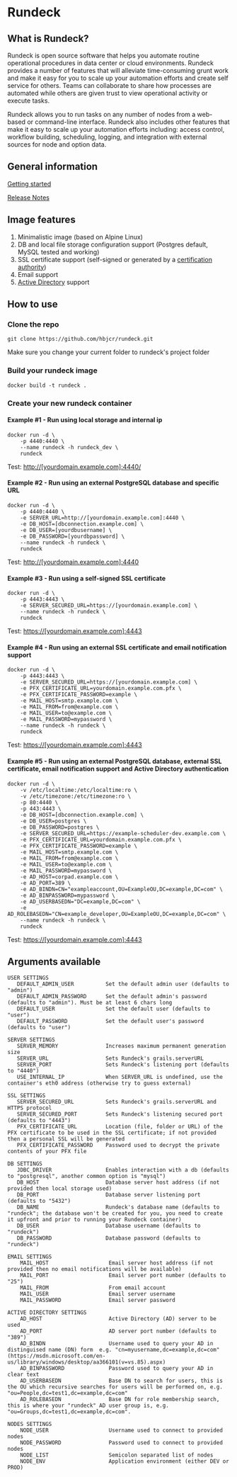Rundeck
=======

## What is Rundeck?

Rundeck is open source software that helps you automate routine operational procedures in data center or cloud environments. Rundeck provides a number of features that will alleviate time-consuming grunt work and make it easy for you to scale up your automation efforts and create self service for others. Teams can collaborate to share how processes are automated while others are given trust to view operational activity or execute tasks.

Rundeck allows you to run tasks on any number of nodes from a web-based or command-line interface. Rundeck also includes other features that make it easy to scale up your automation efforts including: access control, workflow building, scheduling, logging, and integration with external sources for node and option data.

## General information

[Getting started](http://rundeck.org/tour.html)

[Release Notes](https://github.com/rundeck/rundeck/blob/master/RELEASE.md)

## Image features

1. Minimalistic image (based on Alpine Linux)
2. DB and local file storage configuration support (Postgres default, MySQL tested and working)
3. SSL certificate support (self-signed or generated by a [certification authority](https://letsencrypt.org/))
4. Email support
5. [Active Directory](https://runops.wordpress.com/2015/11/20/configure-rundeck-to-use-active-directory-authentication/) support

## How to use

### Clone the repo

```git clone https://github.com/hbjcr/rundeck.git```

Make sure you change your current folder to rundeck's project folder

### Build your rundeck image

```docker build -t rundeck .```

### Create your new rundeck container

#### Example #1 - Run using local storage and internal ip

```
docker run -d \
	-p 4440:4440 \
	--name rundeck -h rundeck_dev \
	rundeck
```

Test: [http://[yourdomain.example.com]:4440/](http://[yourdomain.example.com]:4440/)

#### Example #2 - Run using an external PostgreSQL database and specific URL

```
docker run -d \
	-p 4440:4440 \
	-e SERVER_URL=http://[yourdomain.example.com]:4440 \
	-e DB_HOST=[dbconnection.example.com] \
	-e DB_USER=[yourdbusername] \
	-e DB_PASSWORD=[yourdbpassword] \
	--name rundeck -h rundeck \
	rundeck
```

Test: [http://[yourdomain.example.com]:4440](http://[yourdomain.example.com]:4440)

#### Example #3 - Run using a self-signed SSL certificate

```
docker run -d \
	-p 4443:4443 \
	-e SERVER_SECURED_URL=https://[yourdomain.example.com] \
	--name rundeck -h rundeck \
	rundeck
```

Test: [https://[yourdomain.example.com]:4443](https://[yourdomain.example.com]:4443)

#### Example #4 - Run using an external SSL certificate and email notification support

```
docker run -d \
	-p 4443:4443 \
	-e SERVER_SECURED_URL=https://[yourdomain.example.com] \
	-e PFX_CERTIFICATE_URL=yourdomain.example.com.pfx \
	-e PFX_CERTIFICATE_PASSWORD=example \
	-e MAIL_HOST=smtp.example.com \
	-e MAIL_FROM=from@example.com \
	-e MAIL_USER=to@example.com \
	-e MAIL_PASSWORD=mypassword \
	--name rundeck -h rundeck \
	rundeck
```

Test: [https://[yourdomain.example.com]:4443](https://[yourdomain.example.com]:4443)

#### Example #5 - Run using an external PostgreSQL database, external SSL certificate, email notification support and Active Directory authentication

```
docker run -d \
	-v /etc/localtime:/etc/localtime:ro \
	-v /etc/timezone:/etc/timezone:ro \
	-p 80:4440 \
	-p 443:4443 \
	-e DB_HOST=[dbconnection.example.com] \
	-e DB_USER=postgres \
	-e DB_PASSWORD=postgres \
	-e SERVER_SECURED_URL=https://example-scheduler-dev.example.com \
	-e PFX_CERTIFICATE_URL=yourdomain.example.com.pfx \
	-e PFX_CERTIFICATE_PASSWORD=example \
	-e MAIL_HOST=smtp.example.com \
	-e MAIL_FROM=from@example.com \
	-e MAIL_USER=to@example.com \
	-e MAIL_PASSWORD=mypassword \
	-e AD_HOST=corpad.example.com \
	-e AD_PORT=389 \
	-e AD_BINDN=CN="exampleaccount,OU=ExampleOU,DC=example,DC=com" \
	-e AD_BINPASSWORD=mypassword \
	-e AD_USERBASEDN="DC=example,DC=com" \
	-e AD_ROLEBASEDN="CN=example_developer,OU=ExampleOU,DC=example,DC=com" \
	--name rundeck -h rundeck \
	rundeck
```

Test: [https://[yourdomain.example.com]:4443](https://[yourdomain.example.com]:4443)

## Arguments available
```
USER SETTINGS
   DEFAULT_ADMIN_USER          Set the default admin user (defaults to "admin")
   DEFAULT_ADMIN_PASSWORD      Set the default admin's password (defaults to "admin"). Must be at least 6 chars long
   DEFAULT_USER                Set the default user (defaults to "user")
   DEFAULT_PASSWORD            Set the default user's password (defaults to "user")

SERVER SETTINGS
   SERVER_MEMORY               Increases maximum permanent generation size
   SERVER_URL                  Sets Rundeck's grails.serverURL
   SERVER_PORT                 Sets Rundeck's listening port (defaults to "4440")
   USE_INTERNAL_IP             When SERVER_URL is undefined, use the container's eth0 address (otherwise try to guess external)

SSL SETTINGS
   SERVER_SECURED_URL          Sets Rundeck's grails.serverURL and HTTPS protocol
   SERVER_SECURED_PORT         Sets Rundeck's listening secured port (defaults to "4443")
   PFX_CERTIFICATE_URL         Location (file, folder or URL) of the PFX certificate to be used in the SSL certificate; if not provided then a personal SSL will be generated
   PFX_CERTIFICATE_PASSWORD    Password used to decrypt the private contents of your PFX file

DB SETTINGS
   JDBC_DRIVER                 Enables interaction with a db (defaults to "postgresql", another common option is "mysql")
   DB_HOST                     Database server host address (if not provided then local storage used)
   DB_PORT                     Database server listening port (defaults to "5432")
   DB_NAME                     Rundeck's database name (defaults to "rundeck"; the database won't be created for you, you need to create it upfront and prior to running your Rundeck container)
   DB_USER                     Database username (defaults to "rundeck")
   DB_PASSWORD                 Database password (defaults to "rundeck")

EMAIL SETTINGS
	MAIL_HOST                   Email server host address (if not provided then no email notifications will be available)
	MAIL_PORT                   Email server port number (defaults to "25")
	MAIL_FROM                   From email account
	MAIL_USER                   Email server username
	MAIL_PASSWORD               Email server password

ACTIVE DIRECTORY SETTINGS
	AD_HOST                     Active Directory (AD) server to be used
	AD_PORT                     AD server port number (defaults to "389")
	AD_BINDN					Username used to query your AD in distinguised name (DN) form  e.g. "cn=myusername,dc=example,dc=com" (https://msdn.microsoft.com/en-us/library/windows/desktop/aa366101(v=vs.85).aspx)
	AD_BINPASSWORD				Password used to query your AD in clear text
	AD_USERBASEDN				Base DN to search for users, this is the OU which recursive searches for users will be performed on, e.g. "ou=People,dc=test1,dc=example,dc=com"
	AD_ROLEBASEDN				Base DN for role membership search, this is where your "rundeck" AD user group is, e.g. "ou=Groups,dc=test1,dc=example,dc=com".

NODES SETTINGS
	NODE_USER                   Username used to connect to provided nodes
	NODE_PASSWORD               Password used to connect to provided nodes
	NODE_LIST                   Semicolon separated list of nodes
	NODE_ENV                    Application environment (either DEV or PROD)
```
